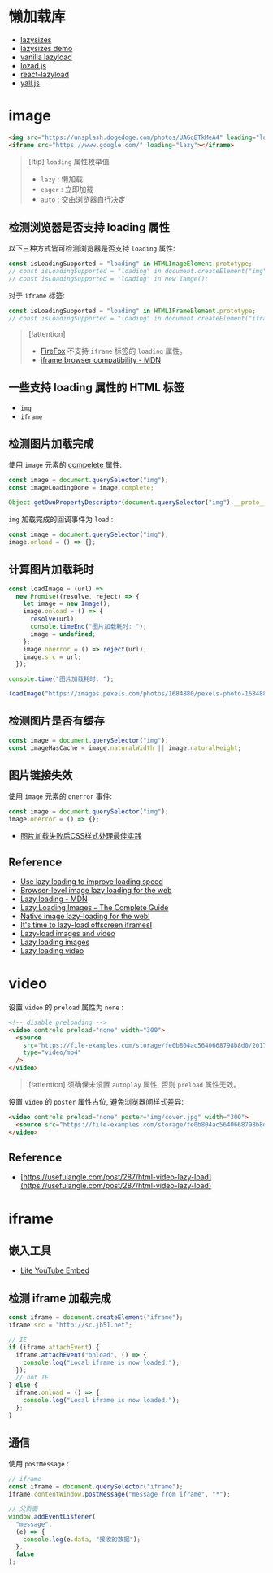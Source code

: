 # 懒加载库

- [lazysizes](https://github.com/aFarkas/lazysizes)
- [lazysizes demo](http://afarkas.github.io/lazysizes/#examples)
- [vanilla lazyload](https://github.com/verlok/vanilla-lazyload)
- [lozad.js](https://github.com/ApoorvSaxena/lozad.js)
- [react-lazyload](https://github.com/twobin/react-lazyload)
- [yall.js](https://github.com/malchata/yall.js)

# image

```html
<img src="https://unsplash.dogedoge.com/photos/UAGqBTkMeA4" loading="lazy" />
<iframe src="https://www.google.com/" loading="lazy"></iframe>
```

> [!tip] `loading` 属性枚举值
> - `lazy` : 懒加载
> - `eager` : 立即加载
> - `auto` : 交由浏览器自行决定

## 检测浏览器是否支持 loading 属性

以下三种方式皆可检测浏览器是否支持 `loading` 属性:

```js
const isLoadingSupported = "loading" in HTMLImageElement.prototype;
// const isLoadingSupported = "loading" in document.createElement("img");
// const isLoadingSupported = "loading" in new Iamge();
```

对于 `iframe` 标签:

```js
const isLoadingSupported = "loading" in HTMLIFrameElement.prototype;
// const isLoadingSupported = "loading" in document.createElement("iframe");
```

> [!attention]
> - [FireFox](https://caniuse.com/loading-lazy-attr) 不支持 `iframe` 标签的 `loading` 属性。
> - [iframe browser compatibility - MDN](https://developer.mozilla.org/en-US/docs/Web/HTML/Element/iframe#browser_compatibility)

## 一些支持 loading 属性的 HTML 标签

- `img`
- `iframe`

## 检测图片加载完成

使用 `image` 元素的 [compelete 属性](https://developer.mozilla.org/en-US/docs/Web/API/HTMLImageElement/complete):

```js
const image = document.querySelector("img");
const imageLoadingDone = image.complete;
```

```js
Object.getOwnPropertyDescriptor(document.querySelector("img").__proto__, "complete");
```

`img` 加载完成的回调事件为 `load` :

```js
const image = document.querySelector("img");
image.onload = () => {};
```

## 计算图片加载耗时

```js
const loadImage = (url) =>
  new Promise((resolve, reject) => {
    let image = new Image();
    image.onload = () => {
      resolve(url);
      console.timeEnd("图片加载耗时: ");
      image = undefined;
    };
    image.onerror = () => reject(url);
    image.src = url;
  });

console.time("图片加载耗时: ");

loadImage("https://images.pexels.com/photos/1684880/pexels-photo-1684880.jpeg");
```

## 检测图片是否有缓存

```js
const image = document.querySelector("img");
const imageHasCache = image.naturalWidth || image.naturalHeight;
```

## 图片链接失效

使用 `image` 元素的 `onerror` 事件:

```js
const image = document.querySelector("img");
image.onerror = () => {};
```

- [图片加载失败后CSS样式处理最佳实践](https://www.zhangxinxu.com/wordpress/2020/10/css-style-image-load-fail/)

## Reference

- [Use lazy loading to improve loading speed](https://web.dev/lazy-loading/)
- [Browser-level image lazy loading for the web](https://web.dev/browser-level-image-lazy-loading/)
- [Lazy loading - MDN](https://developer.mozilla.org/en-US/docs/Web/Performance/Lazy_loading)
- [Lazy Loading Images – The Complete Guide](https://imagekit.io/blog/lazy-loading-images-complete-guide/)
- [Native image lazy-loading for the web!](https://addyosmani.com/blog/lazy-loading/)
- [It's time to lazy-load offscreen iframes!](https://web.dev/iframe-lazy-loading/#can-i-lazy-load-iframes-cross-browser-yes)
- [Lazy-load images and video](https://web.dev/fast/#lazy-load-images-and-video)
- [Lazy loading images](https://web.dev/lazy-loading-images/)
- [Lazy loading video](https://web.dev/lazy-loading-video/)

# video

设置 `video` 的 `preload` 属性为 `none` :

```html
<!-- disable preloading -->
<video controls preload="none" width="300">
  <source
    src="https://file-examples.com/storage/fe0b804ac5640668798b8d0/2017/04/file_example_MP4_480_1_5MG.mp4"
    type="video/mp4"
  />
</video>
```

> [!attention]
> 须确保未设置 `autoplay` 属性, 否则 `preload` 属性无效。

设置 `video` 的 `poster` 属性占位, 避免浏览器间样式差异:

```html
<video controls preload="none" poster="img/cover.jpg" width="300">
  <source src="https://file-examples.com/storage/fe0b804ac5640668798b8d0/2017/04/file_example_MP4_480_1_5MG.mp4" type="video/mp4" />
</video>
```

## Reference

- [https://usefulangle.com/post/287/html-video-lazy-load](https://usefulangle.com/post/287/html-video-lazy-load)

# iframe

## 嵌入工具

- [Lite YouTube Embed](https://github.com/paulirish/lite-youtube-embed)

## 检测 iframe 加载完成

```js
const iframe = document.createElement("iframe");
iframe.src = "http://sc.jb51.net";

// IE
if (iframe.attachEvent) {
  iframe.attachEvent("onload", () => {
    console.log("Local iframe is now loaded.");
  });
  // not IE
} else {
  iframe.onload = () => {
    console.log("Local iframe is now loaded.");
  };
}
```

## 通信

使用 `postMessage` :

```js
// iframe
const iframe = document.querySelector("iframe");
iframe.contentWindow.postMessage("message from iframe", "*");
```

```js
// 父页面
window.addEventListener(
  "message",
  (e) => {
    console.log(e.data, "接收的数据");
  },
  false
);
```
